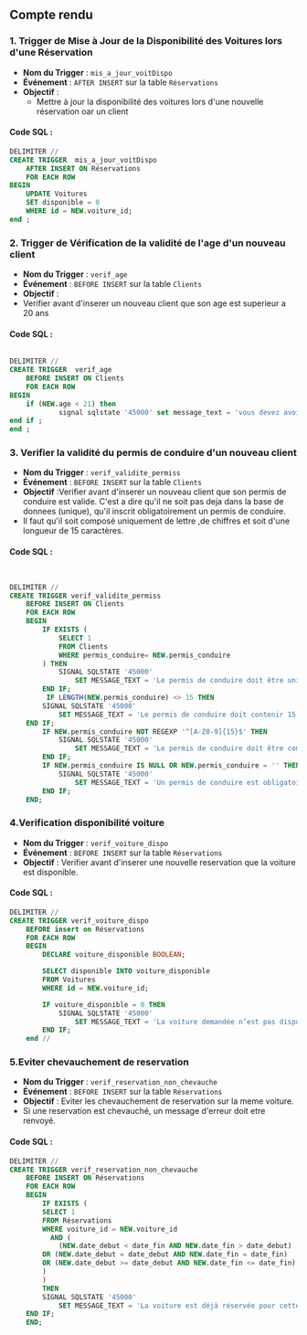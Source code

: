 ## Compte rendu

### 1. Trigger de Mise à Jour de la Disponibilité des Voitures lors d'une Réservation

- **Nom du Trigger** : `mis_a_jour_voitDispo`
- **Événement** : `AFTER INSERT` sur la table `Réservations`
- **Objectif** :
    - Mettre à jour la disponibilité des voitures lors d'une nouvelle réservation oar un client

#### Code SQL :

```sql
DELIMITER //
CREATE TRIGGER  mis_a_jour_voitDispo
    AFTER INSERT ON Réservations
    FOR EACH ROW
BEGIN
    UPDATE Voitures
    SET disponible = 0
    WHERE id = NEW.voiture_id;
end ;

```

### 2. Trigger de Vérification de la validité de l'age d'un nouveau client

- **Nom du Trigger** : `verif_age`
- **Événement** : `BEFORE INSERT` sur la table `Clients`
- **Objectif** :
- Verifier avant d'inserer un nouveau client que son age est superieur a 20 ans

#### Code SQL :

```sql  

DELIMITER //
CREATE TRIGGER  verif_age
    BEFORE INSERT ON Clients
    FOR EACH ROW
BEGIN
    if (NEW.age < 21) then
            signal sqlstate '45000' set message_text = 'vous devez avoir au moins 21 ans';
end if ;
end ;

```  
### 3. Verifier la validité du permis de conduire d'un nouveau client

- **Nom du Trigger** : `verif_validite_permiss`
- **Événement** : `BEFORE INSERT` sur la table `Clients`
- **Objectif** :Verifier avant d'inserer un nouveau client que son permis de conduire est valide.
  C'est a dire qu'il ne soit pas deja dans la base de donnees (unique), qu'il inscrit obligatoirement un permis de conduire.
- Il faut qu'il soit composé uniquement de lettre ,de chiffres et soit d'une longueur de 15 caractères.

#### Code SQL :

```sql  


DELIMITER //
CREATE TRIGGER verif_validite_permiss
    BEFORE INSERT ON Clients
    FOR EACH ROW
    BEGIN
        IF EXISTS (
            SELECT 1
            FROM Clients
            WHERE permis_conduire= NEW.permis_conduire
        ) THEN
            SIGNAL SQLSTATE '45000'
                SET MESSAGE_TEXT = 'Le permis de conduire doit être unique.';
        END IF;
         IF LENGTH(NEW.permis_conduire) <> 15 THEN
        SIGNAL SQLSTATE '45000'
            SET MESSAGE_TEXT = 'Le permis de conduire doit contenir 15 caractères.';
    END IF;
        IF NEW.permis_conduire NOT REGEXP '^[A-Z0-9]{15}$' THEN
            SIGNAL SQLSTATE '45000'
                SET MESSAGE_TEXT = 'Le permis de conduire doit être composé uniquement de caractères alphanumériques.';
        END IF;
        IF NEW.permis_conduire IS NULL OR NEW.permis_conduire = '' THEN
            SIGNAL SQLSTATE '45000'
                SET MESSAGE_TEXT = 'Un permis de conduire est obligatoire pour lenrengistrement.';
        END IF;
    END;
```
### 4.Verification disponibilité voiture

- **Nom du Trigger** : `verif_voiture_dispo`
- **Événement** : `BEFORE INSERT` sur la table `Réservations`
- **Objectif** : Verifier avant d'inserer une nouvelle reservation que la voiture est disponible.

#### Code SQL :

```sql
DELIMITER //
CREATE TRIGGER verif_voiture_dispo
    BEFORE insert on Réservations
    FOR EACH ROW
    BEGIN
        DECLARE voiture_disponible BOOLEAN;

        SELECT disponible INTO voiture_disponible
        FROM Voitures
        WHERE id = NEW.voiture_id;

        IF voiture_disponible = 0 THEN
            SIGNAL SQLSTATE '45000'
                SET MESSAGE_TEXT = 'La voiture demandée n’est pas disponible pour réservation.';
        END IF;
    end //

```

### 5.Eviter chevauchement de reservation

- **Nom du Trigger** : `verif_reservation_non_chevauche`
- **Événement** : `BEFORE INSERT` sur la table `Réservations`
- **Objectif** : Eviter les chevauchement de reservation sur la meme voiture.
- Si une reservation est chevauché, un message d'erreur doit etre renvoyé.

#### Code SQL :

```sql  
DELIMITER //
CREATE TRIGGER verif_reservation_non_chevauche
    BEFORE INSERT ON Réservations
    FOR EACH ROW
    BEGIN
        IF EXISTS (
        SELECT 1
        FROM Réservations
        WHERE voiture_id = NEW.voiture_id
          AND (
            (NEW.date_debut < date_fin AND NEW.date_fin > date_debut) 
        OR (NEW.date_debut = date_debut AND NEW.date_fin = date_fin)
        OR (NEW.date_debut >= date_debut AND NEW.date_fin <= date_fin)
        ) 
        )
        THEN
        SIGNAL SQLSTATE '45000'
            SET MESSAGE_TEXT = 'La voiture est déjà réservée pour cette période.';
    END IF;
    END;

```
